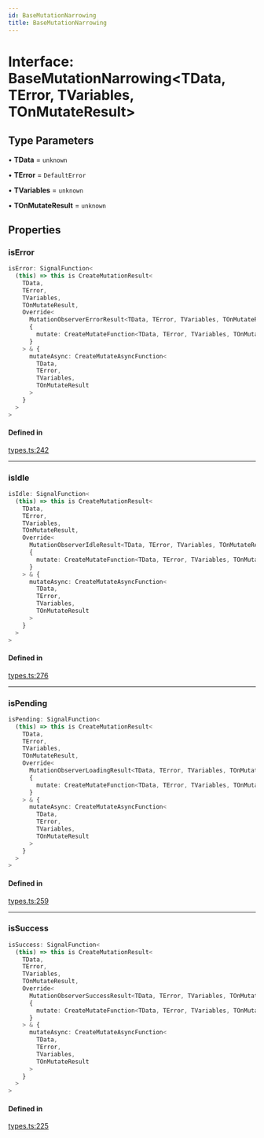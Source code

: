 ```yaml
---
id: BaseMutationNarrowing
title: BaseMutationNarrowing
---
```


# Interface: BaseMutationNarrowing\<TData, TError, TVariables, TOnMutateResult\>

## Type Parameters

• **TData** = `unknown`

• **TError** = `DefaultError`

• **TVariables** = `unknown`

• **TOnMutateResult** = `unknown`

## Properties

### isError

```ts
isError: SignalFunction<
  (this) => this is CreateMutationResult<
    TData,
    TError,
    TVariables,
    TOnMutateResult,
    Override<
      MutationObserverErrorResult<TData, TError, TVariables, TOnMutateResult>,
      {
        mutate: CreateMutateFunction<TData, TError, TVariables, TOnMutateResult>
      }
    > & {
      mutateAsync: CreateMutateAsyncFunction<
        TData,
        TError,
        TVariables,
        TOnMutateResult
      >
    }
  >
>
```

#### Defined in

[types.ts:242](https://github.com/TanStack/query/blob/main/packages/angular-query-experimental/src/types.ts#L242)

---

### isIdle

```ts
isIdle: SignalFunction<
  (this) => this is CreateMutationResult<
    TData,
    TError,
    TVariables,
    TOnMutateResult,
    Override<
      MutationObserverIdleResult<TData, TError, TVariables, TOnMutateResult>,
      {
        mutate: CreateMutateFunction<TData, TError, TVariables, TOnMutateResult>
      }
    > & {
      mutateAsync: CreateMutateAsyncFunction<
        TData,
        TError,
        TVariables,
        TOnMutateResult
      >
    }
  >
>
```

#### Defined in

[types.ts:276](https://github.com/TanStack/query/blob/main/packages/angular-query-experimental/src/types.ts#L276)

---

### isPending

```ts
isPending: SignalFunction<
  (this) => this is CreateMutationResult<
    TData,
    TError,
    TVariables,
    TOnMutateResult,
    Override<
      MutationObserverLoadingResult<TData, TError, TVariables, TOnMutateResult>,
      {
        mutate: CreateMutateFunction<TData, TError, TVariables, TOnMutateResult>
      }
    > & {
      mutateAsync: CreateMutateAsyncFunction<
        TData,
        TError,
        TVariables,
        TOnMutateResult
      >
    }
  >
>
```

#### Defined in

[types.ts:259](https://github.com/TanStack/query/blob/main/packages/angular-query-experimental/src/types.ts#L259)

---

### isSuccess

```ts
isSuccess: SignalFunction<
  (this) => this is CreateMutationResult<
    TData,
    TError,
    TVariables,
    TOnMutateResult,
    Override<
      MutationObserverSuccessResult<TData, TError, TVariables, TOnMutateResult>,
      {
        mutate: CreateMutateFunction<TData, TError, TVariables, TOnMutateResult>
      }
    > & {
      mutateAsync: CreateMutateAsyncFunction<
        TData,
        TError,
        TVariables,
        TOnMutateResult
      >
    }
  >
>
```

#### Defined in

[types.ts:225](https://github.com/TanStack/query/blob/main/packages/angular-query-experimental/src/types.ts#L225)
